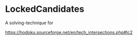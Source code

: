 ﻿# LockedCandidates

A solving-technique for 

https://hodoku.sourceforge.net/en/tech_intersections.php#lc2
